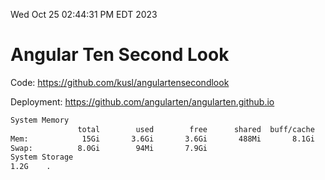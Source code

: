 Wed Oct 25 02:44:31 PM EDT 2023

# Angular Ten Second Look

Code: https://github.com/kusl/angulartensecondlook

Deployment: https://github.com/angularten/angularten.github.io

```bash
System Memory
               total        used        free      shared  buff/cache   available
Mem:            15Gi       3.6Gi       3.6Gi       488Mi       8.1Gi        10Gi
Swap:          8.0Gi        94Mi       7.9Gi
System Storage
1.2G	.
```
